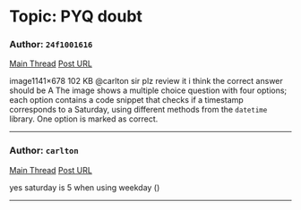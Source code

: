 # Topic: PYQ doubt

### Author: `24f1001616`
[Main Thread](https://discourse.onlinedegree.iitm.ac.in/t/pyq-doubt/172373)
[Post URL](https://discourse.onlinedegree.iitm.ac.in/t/pyq-doubt/172373/1)

[post_number]: 1
image1141×678 102 KB
@carlton sir plz review it
i think the correct answer should be A
The image shows a multiple choice question with four options; each option contains a code snippet that checks if a timestamp corresponds to a Saturday, using different methods from the `datetime` library.  One option is marked as correct.

---

### Author: `carlton`
[Main Thread](https://discourse.onlinedegree.iitm.ac.in/t/pyq-doubt/172373)
[Post URL](https://discourse.onlinedegree.iitm.ac.in/t/pyq-doubt/172373/2)

[post_number]: 2
yes saturday is 5 when using weekday ()

---
